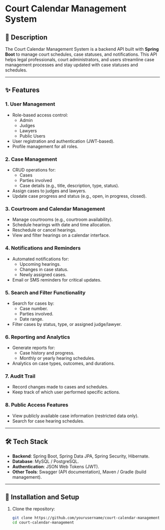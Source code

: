 # Court Calendar Management System  

## 📖 Description  
The Court Calendar Management System is a backend API built with **Spring Boot** to manage court schedules, case statuses, and notifications. This API helps legal professionals, court administrators, and users streamline case management processes and stay updated with case statuses and schedules.  

---

## ✨ Features  

### 1. **User Management**  
   - Role-based access control:
     - Admin
     - Judges
     - Lawyers
     - Public Users
   - User registration and authentication (JWT-based).  
   - Profile management for all roles.

### 2. **Case Management**  
   - CRUD operations for:
     - Cases
     - Parties involved
     - Case details (e.g., title, description, type, status).  
   - Assign cases to judges and lawyers.  
   - Update case progress and status (e.g., open, in progress, closed).  

### 3. **Courtroom and Calendar Management**  
   - Manage courtrooms (e.g., courtroom availability).  
   - Schedule hearings with date and time allocation.  
   - Reschedule or cancel hearings.  
   - View and filter hearings on a calendar interface.  

### 4. **Notifications and Reminders**  
   - Automated notifications for:
     - Upcoming hearings.
     - Changes in case status.
     - Newly assigned cases.  
   - Email or SMS reminders for critical updates.  

### 5. **Search and Filter Functionality**  
   - Search for cases by:
     - Case number.
     - Parties involved.
     - Date range.  
   - Filter cases by status, type, or assigned judge/lawyer.  

### 6. **Reporting and Analytics**  
   - Generate reports for:
     - Case history and progress.
     - Monthly or yearly hearing schedules.  
   - Analytics on case types, outcomes, and durations.  

### 7. **Audit Trail**  
   - Record changes made to cases and schedules.  
   - Keep track of which user performed specific actions.  

### 8. **Public Access Features**  
   - View publicly available case information (restricted data only).  
   - Search for case hearing schedules.  

---

## 🛠️ Tech Stack  

- **Backend**: Spring Boot, Spring Data JPA, Spring Security, Hibernate.  
- **Database**: MySQL / PostgreSQL.  
- **Authentication**: JSON Web Tokens (JWT).  
- **Other Tools**: Swagger (API documentation), Maven / Gradle (build management).  

---

## 🚀 Installation and Setup  

1. Clone the repository:  
   ```bash  
   git clone https://github.com/yourusername/court-calendar-management.git  
   cd court-calendar-management  


